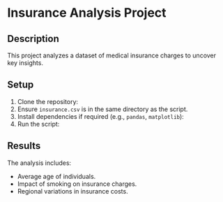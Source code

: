# Insurance Analysis Project

## Description
This project analyzes a dataset of medical insurance charges to uncover key insights.

## Setup
1. Clone the repository:
2. Ensure `insurance.csv` is in the same directory as the script.
3. Install dependencies if required (e.g., `pandas`, `matplotlib`):
4. Run the script:

## Results
The analysis includes:
- Average age of individuals.
- Impact of smoking on insurance charges.
- Regional variations in insurance costs.
